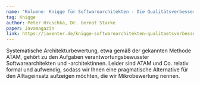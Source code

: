 ```yaml
---
name: "Kolumne: Knigge für Softwarearchitekten - Die Qualitätsverbesserer"
tag: Knigge
author: Peter Hruschka, Dr. Gernot Starke
paper: Javamagazin
link: https://jaxenter.de/knigge-softwarearchitekten-qualitaetsverbesserer-53107
---
```

Systematische Architekturbewertung, etwa gemäß der gekannten Methode ATAM, gehört zu den Aufgaben
verantwortungsbewusster Softwarearchitekten und -architektinnen. Leider sind ATAM und Co. relativ formal und aufwendig,
sodass wir Ihnen eine pragmatische Alternative für den Alltageinsatz aufzeigen möchten, die wir 
Mikrobewertung nennen.